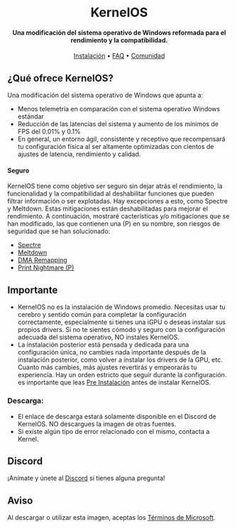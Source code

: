 <h1 align="center">
  <br>
  KernelOS
  <br>
</h1>
<h4 align="center">Una modificación del sistema operativo de Windows reformada para el rendimiento y la compatibilidad.</h4>

<p align="center">
  <a href="https://github.com/Velytics/KernelOS/wiki/2.-Instalación">Instalación</a>
  •
  <a href="https://github.com/Velytics/KernelOS/wiki/1.-FAQ#contenido">FAQ</a>
  •
  <a href="#Discord">Comunidad</a>
</p>

## ¿Qué ofrece KernelOS?

Una modificación del sistema operativo de Windows que apunta a:

- Menos telemetría en comparación con el sistema operativo Windows estándar
- Reducción de las latencias del sistema y aumento de los mínimos de FPS del 0.01% y 0.1%
- En general, un entorno ágil, consistente y receptivo que recompensará tu configuración física al ser altamente optimizadas con cientos de ajustes de latencia, rendimiento y calidad.

#### **Seguro**

KernelOS tiene como objetivo ser seguro sin dejar atrás el rendimiento, la funcionalidad y la compatibilidad al deshabilitar funciones que pueden filtrar información o ser explotadas. Hay excepciones a esto, como Spectre y Meltdown. Estas mitigaciones están deshabilitadas para mejorar el rendimiento. A continuación, mostraré cacterísticas y/o mitigaciones que se han modificado, las que contienen una (P) en su nombre, son riesgos de seguridad que se han solucionado:
- [Spectre](https://spectreattack.com/spectre.pdf)
- [Meltdown](https://meltdownattack.com/meltdown.pdf)
- [DMA Remapping](https://docs.microsoft.com/en-us/windows/security/information-protection/kernel-dma-protection-for-thunderbolt)
- [Print Nightmare (P)](https://us-cert.cisa.gov/ncas/current-activity/2021/06/30/printnightmare-critical-windows-print-spooler-vulnerability)

## Importante

- KernelOS no es la instalación de Windows promedio. Necesitas usar tu cerebro y sentido común para completar la configuración correctamente, especialmente si tienes una iGPU o deseas instalar sus propios drivers. Si no te sientes cómodo y seguro con la configuración adecuada del sistema operativo, NO instales KernelOS. 
- La instalación posterior está pensada y dedicada para una configuración única, no cambies nada importante después de la instalación posterior, como volver a instalar los drivers de la GPU, etc. Cuanto más cambies, más ajustes revertirás y empeorarás tu experiencia. Hay un orden estricto que seguir durante la configuración. es importante que leas [Pre Instalación]() antes de instalar KernelOS.

### Descarga:

- El enlace de descarga estará solamente disponible en el Discord de KernelOS. NO descargues la imagen de otras fuentes.
- Si existe algún tipo de error relacionado con el mismo, contacta a Kernel.

## Discord
¡Anímate y únete al [Discord](https://discord.io/KernelOS) si tienes alguna pregunta!

## Aviso
Al descargar o utilizar esta imagen, aceptas los [Términos de Microsoft](https://www.microsoft.com/en-us/Useterms/Retail/Windows/10/UseTerms_Retail_Windows_10_English.htm).
